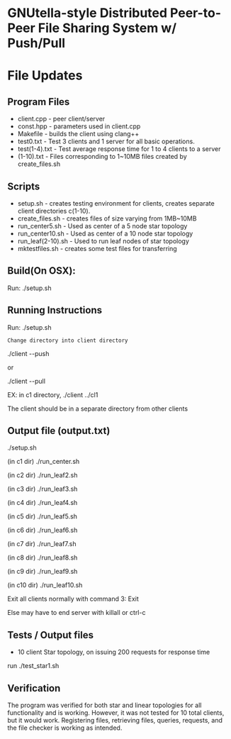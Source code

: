 # GNUtella-style Distributed Peer-to-Peer File Sharing System w/ Push/Pull
# File Updates

## Program Files
- client.cpp - peer client/server
- const.hpp - parameters used in client.cpp
- Makefile - builds the client using clang++
- test0.txt - Test 3 clients and 1 server for all basic operations.
- test(1-4).txt - Test average response time for 1 to 4 clients to a server
- (1-10).txt - Files corresponding to 1~10MB files created by create_files.sh

## Scripts
- setup.sh - creates testing environment for clients, creates separate client
  directories c(1-10).
- create_files.sh - creates files of size varying from 1MB~10MB
- run_center5.sh - Used as center of a 5 node star topology
- run_center10.sh - Used as center of a 10 node star topology
- run_leaf(2-10).sh - Used to run leaf nodes of star topology
- mktestfiles.sh - creates some test files for transferring

## Build(On OSX):
Run: ./setup.sh 

## Running Instructions
Run: ./setup.sh
	
	Change directory into client directory

./client <portno> <config-file> --push

or

./client <portno> <config-file> --pull

EX: in c1 directory, ./client ../cl1

The client should be in a separate directory from other clients

## Output file (output.txt)

./setup.sh

(in c1 dir)
./run_center.sh

(in c2 dir)
./run_leaf2.sh

(in c3 dir)
./run_leaf3.sh

(in c4 dir)
./run_leaf4.sh

(in c5 dir)
./run_leaf5.sh

(in c6 dir)
./run_leaf6.sh

(in c7 dir)
./run_leaf7.sh

(in c8 dir)
./run_leaf8.sh

(in c9 dir)
./run_leaf9.sh

(in c10 dir)
./run_leaf10.sh

Exit all clients normally with command 3: Exit

Else may have to end server with killall or ctrl-c

## Tests / Output files
- 10 client Star topology, on issuing 200 requests for response time

run ./test_star1.sh

## Verification
The program was verified for both star and linear topologies for all
functionality and is working. However, it was not tested for 10 total clients,
but it would work. Registering files, retrieving files, queries, requests, and
the file checker is working as intended.
